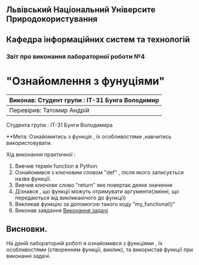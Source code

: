 ## Львівський Національний Університе Природокористування
## Кафедра інформаційних систем та технологій



### Звіт про виконання лабораторної роботи №4
# "Ознайомлення з фунуціями"

|Виконав: Студент групи : ІТ-31 Бунга Володимир|
|----------------------------------------------|
|Перевірив: Татомир Андрій|

Студента групи : ІТ-31 Бунги Володимира

**Мета: Ознайомитись  з функція , їх особливостями ,навчитись використовувати.


Хід виконання практичної :


1. Вивчив термін function  в Python
2. Ознайомився з ключовим словом "def" , після якого записується назва функції.
3. Вивчив ключове слово "return" яке повертає деяке значення
4.  Дізнався , що функції можуть отримувати аргументи(змінні, що передаються від викликаючого до функції)
5. Викликав функцію за допомогою такого коду "my_functional()"
6. Виконав завдання [Виконання задачі](lab_4.py)


## Висновки.
На даній лабораторній роботі я ознайомився з функціями , їх особливостями (створенням функції, виклик), та використав функції при виконанні задачі.
